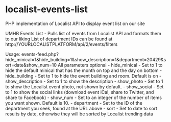 localist-events-list
====================

PHP implementation of Localist API to display event list on our site


 UMHB Events List - Pulls list of events from Localist API and formats them to our liking
 List of department IDs can be found at http://YOURLOCALISTPLATFORM/api/2/events/filters
 
 Usage: events-feed.php?hide_minical=1&hide_building=1&show_description=1&department=20429&sort=date&show_num=10
 All parameters optional
    - hide_minical - Set to 1 to hide the default minical that has the month on top and the day on bottom
    - hide_building - Set to 1 to hide the event building and room. Default is on
    - show_description - Set to 1 to show the description 
    - show_photo - Set to 1 to show the Localist event photo, not shown by default.
    - show_social - Set to 1 to show the social links (download event iCal, share to Twitter, and share to Facebook)
    - show_num - Set to an integer of the number of items you want shown. Default is 10.
    - department - Set to the ID of the department you seek, found at the URL above
    - sort - Set to date to sort results by date, otherwise they will be sorted by Localist trending data
 
